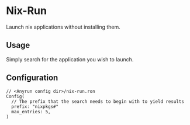 # Nix-Run

Launch nix applications without installing them.

## Usage

Simply search for the application you wish to launch.

## Configuration

```ron
// <Anyrun config dir>/nix-run.ron
Config(
  // The prefix that the search needs to begin with to yield results
  prefix: "nixpkgs#"
  max_entries: 5,
)
```
